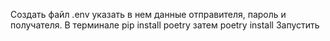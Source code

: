 Создать файл .env указать в нем данные отправителя, пароль и получателя.
В терминале pip install poetry
затем poetry install
Запустить
